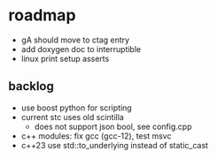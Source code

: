 # roadmap
- gA should move to ctag entry
- add doxygen doc to interruptible
- linux print setup asserts

## backlog
- use boost python for scripting
- current stc uses old scintilla
  - does not support json bool, see config.cpp
- c++ modules: fix gcc (gcc-12), test msvc
- c++23 use std::to_underlying instead of static_cast
